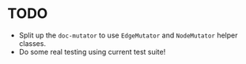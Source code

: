 # TODO

- Split up the `doc-mutator` to use `EdgeMutator` and `NodeMutator` helper classes.
- Do some real testing using current test suite!
